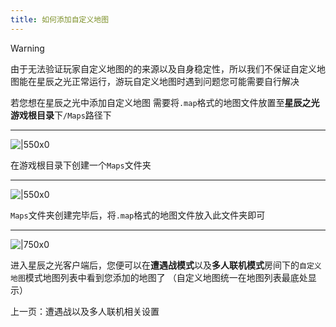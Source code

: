 ```yaml
---
title: 如何添加自定义地图
---
```


> [!warning]
> 由于无法验证玩家自定义地图的的来源以及自身稳定性，所以我们不保证自定义地图能在星辰之光正常运行，游玩自定义地图时遇到问题您可能需要自行解决

若您想在星辰之光中添加自定义地图
需要将`.map`格式的地图文件放置至**星辰之光游戏根目录**下`/Maps`路径下

---

![|550x0](image/AddCustomMap/1702213322990.webp)

在游戏根目录下创建一个`Maps`文件夹

---

![|550x0](image/AddCustomMap/1702213743165.webp)

`Maps`文件夹创建完毕后，将`.map`格式的地图文件放入此文件夹即可

---

![|750x0](image/AddCustomMap/1702213717151.webp)

进入星辰之光客户端后，您便可以在**遭遇战模式**以及**多人联机模式**房间下的`自定义地图`模式地图列表中看到您添加的地图了
（自定义地图统一在地图列表最底处显示）

<GuideButton to="/QuickStart/BattleSetting">上一页：遭遇战以及多人联机相关设置</GuideButton>
